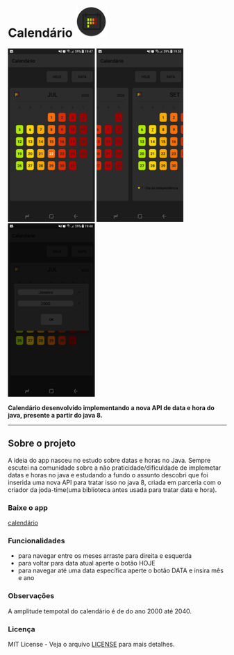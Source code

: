 <h1>
Calendário
<img src="app/src/main/res/mipmap-hdpi/ic_launcher_round.png">
</h1>

<img src="calendário_img/calendário_1.png" width=200 height=400 > <img src="calendário_img/calendário_3.png" width=200 height=400 > <img src="calendário_img/calendário_2.png" width=200 height=400 >

**Calendário desenvolvido implementando a nova API de data e hora do java, presente a partir do java 8.**
 
 ---

## Sobre o projeto
A ideia do app nasceu no estudo sobre datas e horas no Java. Sempre escutei na comunidade sobre a não praticidade/dificuldade de implemetar datas e horas no java e estudando a fundo o assunto descobri que foi inserida uma nova API para tratar isso no java 8, criada em parceria com o criador da joda-time(uma biblioteca antes usada para tratar data e hora). 

### Baixe o app
[calendário](https://drive.google.com/file/d/1FzUnVDNpH3crlSN4lsgMroAN12FyFt1q/view?usp=sharing)

### Funcionalidades
* para navegar entre os meses arraste para direita e esquerda
* para voltar para data atual aperte o botão HOJE
* para navegar até uma data específica aperte o botão DATA e insira mês e ano

### Observações
A amplitude tempotal do calendário é de do ano 2000 até 2040.

### Licença
MIT License - 
Veja o arquivo [LICENSE](LICENSE) para mais detalhes.
